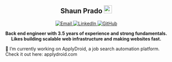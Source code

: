 <h2 align="center">Shaun Prado <img src="https://s8.gifyu.com/images/979447220829032478.gif" height="25px"></h2>

<p align="center">
  <a href="mailto:shaunprado@hotmail.com">
    <img alt="Email" src="https://img.shields.io/badge/Email-%23EA4335.svg?&style=for-the-badge&logo=gmail&logoColor=white"/>
  </a>
  <a href="https://www.linkedin.com/in/shaunprado">
    <img alt="LinkedIn" src="https://img.shields.io/badge/LinkedIn-%230077B5.svg?&style=for-the-badge&logo=linkedin&logoColor=white"/>
  </a>
  <a href="https://github.com/shaunprado">
    <img alt="GitHub" src="https://img.shields.io/badge/GitHub-%23121011.svg?&style=for-the-badge&logo=github&logoColor=white"/>
  </a>
</p>

<p align="center">
  <strong>Back end engineer with 3.5 years of experience and strong fundamentals. Likes building scalable web infrastructure and making websites fast.</strong>
</p>

🔭 I’m currently working on ApplyDroid, a job search automation platform. Check it out here: applydroid.com

<p align="center">
    <img alt="" src="https://github-readme-stats.vercel.app/api?username=shaunprado&theme=tokyonight&show_icons=true">
</p>

<!--
**ShaunPrado/ShaunPrado** is a ✨ _special_ ✨ repository because its `README.md` (this file) appears on your GitHub profile.

Here are some ideas to get you started:

- 🔭 I’m currently working on ...
- 🌱 I’m currently learning ...
- 👯 I’m looking to collaborate on ...
- 🤔 I’m looking for help with ...
- 💬 Ask me about ...
- 📫 How to reach me: ...
- 😄 Pronouns: ...
- ⚡ Fun fact: ...
-->

